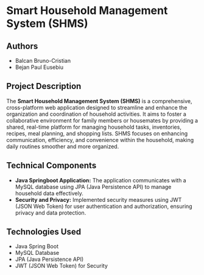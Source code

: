 <!DOCTYPE html>
<html lang="en">
<head>
    <meta charset="UTF-8">
    <meta name="viewport" content="width=device-width, initial-scale=1.0">
</head>
<body>
    <h1>Smart Household Management System (SHMS)</h1>
    <h2>Authors</h2>
    <ul>
        <li><span typeof="schema:Person">
            <meta content="Bruno" property="schema:givenName">
            <meta content="Cristian" property="schema:additionalName">
            <meta content="Balcan" property="schema:familyName">
            <span property="schema:name">Balcan Bruno-Cristian</span>
        </span></li>
        <li><span typeof="schema:Person">
            <meta content="Paul" property="schema:givenName">
            <meta content="Eusebiu" property="schema:additionalName">
            <meta content="Bejan" property="schema:familyName">
            <span property="schema:name">Bejan Paul Eusebiu</span>
        </span></li>
    </ul>
    <h2>Project Description</h2>
    <p>
        The <strong>Smart Household Management System (SHMS)</strong> is a comprehensive, cross-platform web application designed to streamline and enhance the organization and coordination of household                     activities.
        It aims to foster a collaborative environment for family members or housemates by providing a shared, real-time platform for managing household tasks, inventories, recipes, meal planning, and shopping                 lists. 
        SHMS focuses on enhancing communication, efficiency, and convenience within the household, making daily routines smoother and more organized.
    </p>
    <h2>Technical Components</h2>
    <ul>
        <li><strong>Java Springboot Application:</strong> The application communicates with a MySQL database using JPA (Java Persistence API) to manage household data effectively.</li>
        <li><strong>Security and Privacy:</strong> Implemented security measures using JWT (JSON Web Token) for user authentication and authorization, ensuring privacy and data protection.</li>
    </ul>
    <h2>Technologies Used</h2>
    <ul>
        <li>Java Spring Boot</li>
        <li>MySQL Database</li>
        <li>JPA (Java Persistence API)</li>
        <li>JWT (JSON Web Token) for Security</li>
    </ul>
</body>
</html>
